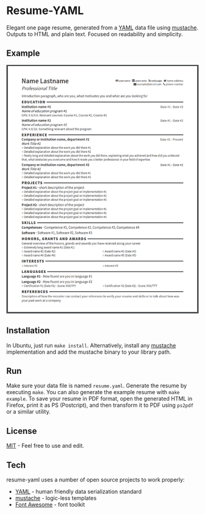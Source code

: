 # Resume-YAML

Elegant one page resume, generated from a [YAML](http://www.yaml.org/) data file using [mustache](https://mustache.github.io/).
Outputs to HTML and plain text.
Focused on readability and simplicity.

Example
----
![](example.png)

Installation
----
In Ubuntu, just run `make install`.
Alternatively, install any [mustache](https://mustache.github.io/) implementation and add the mustache binary to your library path.

Run
----
Make sure your data file is named `resume.yaml`.
Generate the resume by executing `make`.
You can also generate the example resume with `make example`.
To save your resume in PDF format, open the generated HTML in Firefox, print it as PS (Postcript), and then transform it to PDF using ```ps2pdf``` or a similar utility.

License
----
[MIT](LICENSE) - Feel free to use and edit.

Tech
----
resume-yaml uses a number of open source projects to work properly:

* [YAML](http://www.yaml.org/) - human friendly data serialization standard
* [mustache](https://mustache.github.io/) - logic-less templates
* [Font Awesome](https://fortawesome.github.io/Font-Awesome/) - font toolkit
